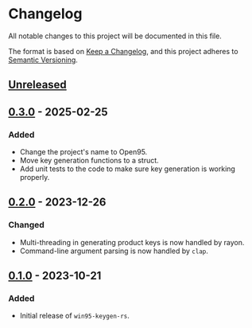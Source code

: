 # Changelog

All notable changes to this project will be documented in this file.

The format is based on [Keep a Changelog](https://keepachangelog.com/),
and this project adheres to [Semantic Versioning](https://semver.org/).

## [Unreleased]

## [0.3.0] - 2025-02-25

### Added

  - Change the project's name to Open95.
  - Move key generation functions to a struct.
  - Add unit tests to the code to make sure key generation is working properly.

## [0.2.0] - 2023-12-26

### Changed

  - Multi-threading in generating product keys is now handled by rayon.
  - Command-line argument parsing is now handled by `clap`.

## [0.1.0] - 2023-10-21

### Added

  - Initial release of `win95-keygen-rs`.

[Unreleased]: https://github.com/walker84837/open95/compare/v0.3.0...HEAD
[0.3.0]: https://github.com/walker84837/open95/compare/0.2.0...v0.3.0
[0.2.0]: https://github.com/walker84837/open95/compare/v0.1.0...0.2.0
[0.1.0]: https://github.com/walker84837/open95/releases/tag/v0.1.0
